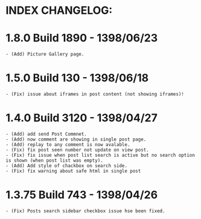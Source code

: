 # INDEX CHANGELOG:


# 1.8.0 Build 1890 - 1398/06/23
    - (Add) Picture Gallery page.


# 1.5.0 Build 130 - 1398/06/18
    - (Fix) issue about iframes in post content (not showing iframes)!


# 1.4.0 Build 3120 - 1398/04/27
    - (Add) add send Post Commnet.
    - (Add) now comment are showing in single post page.
    - (Add) replay to any comment is now avalable.
    - (Fix) fix post seen number not update on view post.
    - (Fix) fix issue when post list search is active but no search option is shown (when post list was empty).
    - (Add) Add style of chackbox on search side.
    - (Fix) fix warning about safe html in single post

# 1.3.75 Build 743 - 1398/04/26
    - (Fix) Posts search sidebar checkbox issue hse been fixed.